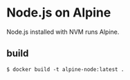 # Node.js on Alpine

Node.js installed with NVM runs Alpine.

## build

```
$ docker build -t alpine-node:latest .
```